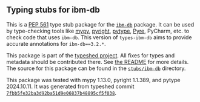 ## Typing stubs for ibm-db

This is a [PEP 561](https://peps.python.org/pep-0561/)
type stub package for the [`ibm-db`](https://github.com/ibmdb/python-ibmdb) package.
It can be used by type-checking tools like
[mypy](https://github.com/python/mypy/),
[pyright](https://github.com/microsoft/pyright),
[pytype](https://github.com/google/pytype/),
[Pyre](https://pyre-check.org/),
PyCharm, etc. to check code that uses `ibm-db`. This version of
`types-ibm-db` aims to provide accurate annotations for
`ibm-db==3.2.*`.

This package is part of the [typeshed project](https://github.com/python/typeshed).
All fixes for types and metadata should be contributed there.
See [the README](https://github.com/python/typeshed/blob/main/README.md)
for more details. The source for this package can be found in the
[`stubs/ibm-db`](https://github.com/python/typeshed/tree/main/stubs/ibm-db)
directory.

This package was tested with
mypy 1.13.0,
pyright 1.1.389,
and pytype 2024.10.11.
It was generated from typeshed commit
[`7fbb5fe32ba3d92ba51d9e06837b48895cf5f038`](https://github.com/python/typeshed/commit/7fbb5fe32ba3d92ba51d9e06837b48895cf5f038).